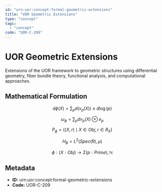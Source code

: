 ```yaml
---
id: "urn:uor:concept:formal-geometric-extensions"
title: "UOR Geometric Extensions"
type: "concept"
tags:
  - "concept"
code: "UOR-C-209"
---
```


# UOR Geometric Extensions

Extensions of the UOR framework to geometric structures using differential geometry, fiber bundle theory, functional analysis, and computational approaches.

## Mathematical Formulation

$$
d\phi(X) = \sum_p d(v_p(X)) \wedge d \log(p)
$$

$$
\omega_\phi = \sum_p dv_p(X) \otimes e_p
$$

$$
P_\phi = \{(X, r) \mid X \in Obj, r \in R_X\}
$$

$$
H_\phi = L^2(Spec(R), \mu)
$$

$$
\phi : (X : Obj) \to \Sigma(p : Prime), \mathbb{N}
$$

## Metadata

- **ID:** urn:uor:concept:formal-geometric-extensions
- **Code:** UOR-C-209
